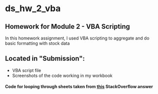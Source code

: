 # ds_hw_2_vba
## Homework for Module 2 - VBA Scripting

In this homework assignment, I used VBA scripting to aggregate and do basic formatting with stock data 

## Located in "Submission":
* VBA script file
* Screenshots of the code working in my workbook

#### Code for looping through sheets taken from [this](https://stackoverflow.com/questions/43738802/how-to-apply-vba-code-to-all-worksheets-in-the-workbook) StackOverflow answer
